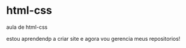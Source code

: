 # html-css
 aula de html-css


estou aprendendp a criar site e agora vou gerencia meus repositorios!